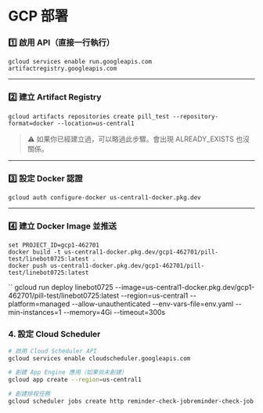 # GCP 部署

### 1️⃣ 啟用 API（直接一行執行）

```
gcloud services enable run.googleapis.com artifactregistry.googleapis.com
```

---

### 2️⃣ 建立 Artifact Registry

```
gcloud artifacts repositories create pill_test --repository-format=docker --location=us-central1
```

> ⚠️ 如果你已經建立過，可以略過此步驟。會出現 ALREADY_EXISTS 也沒關係。
> 

---

### 3️⃣ 設定 Docker 認證

```
gcloud auth configure-docker us-central1-docker.pkg.dev
```

---

### 4️⃣ 建立 Docker Image 並推送

```
set PROJECT_ID=gcp1-462701
docker build -t us-central1-docker.pkg.dev/gcp1-462701/pill-test/linebot0725:latest .
docker push us-central1-docker.pkg.dev/gcp1-462701/pill-test/linebot0725:latest
```

``
gcloud run deploy linebot0725 --image=us-central1-docker.pkg.dev/gcp1-462701/pill-test/linebot0725:latest --region=us-central1 --platform=managed --allow-unauthenticated --env-vars-file=env.yaml --min-instances=1 --memory=4Gi --timeout=300s

### 4. 設定 Cloud Scheduler
```bash
# 啟用 Cloud Scheduler API
gcloud services enable cloudscheduler.googleapis.com

# 創建 App Engine 應用（如果尚未創建）
gcloud app create --region=us-central1

# 創建排程任務
gcloud scheduler jobs create http reminder-check-jobreminder-check-job --location=us-central1 --schedule="* * * * *" --uri="https://linebot0725-712800774423.us-central1.run.app/api/check-reminders" --http-method=POST --headers="Content-Type=application/json,Authorization=Bearer 9a8b7c6d5e4f321abc999888777" --description="每分鐘檢查並發送用藥提醒" --time-zone="Asia/Taipei"


